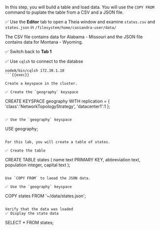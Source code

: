 In this step, you will build a table and load data.
You will use the `COPY FROM` command to puplate the table from a CSV and a JSON file.

✅ Use the **Editor** tab to open a Theia window and examine `states.csv` and `states.json` in `/filesystem/home/cassandra-user/data/`

The CSV file contains data for Alabama - Missouri and the JSON file contains data for Montana - Wyoming.


✅ Switch back to **Tab 1**



✅ Use `cqlsh` to connect to the databse
```
nodeA/bin/cqlsh 172.30.1.10
```{{exec}}

Create a keyspace in the cluster.

✅ Create the `geography` keyspace
```
CREATE KEYSPACE geography WITH replication = {
  'class':'NetworkTopologyStrategy',
  'datacenter1':1
};
```{{exec}}

✅ Use the `geography` keyspace
```
USE geography;
```{{exec}}

For this lab, you will create a table of states.

✅ Create the table
```
CREATE TABLE states (
    name text PRIMARY KEY,
    abbreviation text,
    population integer,
    capital text
);
```{{exec}}

Use `COPY FROM` to laoad the JSON data.

✅ Use the `geography` keyspace
```
COPY states FROM '~/data/states.json';
```{{exec}}

Verify that the data was loaded
✅ Display the state data
```
SELECT * FROM states;
```{{exec}}